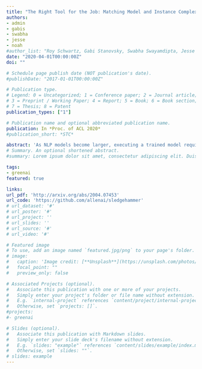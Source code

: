 ```yaml
---
title: "The Right Tool for the Job: Matching Model and Instance Complexities"
authors:
- admin
- gabis
- swabha
- jesse
- noah
#author_list: "Roy Schwartz, Gabi Stanovsky, Swabha Swayamdipta, Jesse Dodge and Noah A. Smith"
date: "2020-04-01T00:00:00Z"
doi: ""

# Schedule page publish date (NOT publication's date).
#publishDate: "2017-01-01T00:00:00Z"

# Publication type.
# Legend: 0 = Uncategorized; 1 = Conference paper; 2 = Journal article;
# 3 = Preprint / Working Paper; 4 = Report; 5 = Book; 6 = Book section;
# 7 = Thesis; 8 = Patent
publication_types: ["1"]

# Publication name and optional abbreviated publication name.
publication: In *Proc. of ACL 2020*
#publication_short: *STC*

abstract: 'As NLP models become larger, executing a trained model requires significant computational resources incurring monetary and environmental costs. To better respect a given inference budget, we propose a modification to contextual representation fine-tuning which, during inference, allows for an early (and fast) "exit" from neural network calculations for simple instances, and late (and accurate) exit for hard instances. To achieve this, we add classifiers to different layers of BERT and use their calibrated confidence scores to make early exit decisions. We test our proposed modification on five different datasets in two tasks: three text classification datasets and two natural language inference benchmarks. Our method presents a favorable speed/accuracy tradeoff in almost all cases, producing models which are up to five times faster than the state of the art, while preserving their accuracy. Our method also requires almost no additional training resources (in either time or parameters) compared to the baseline BERT model. Finally, our method alleviates the need for costly retraining of multiple models at different levels of efficiency; we allow users to control the inference speed/accuracy tradeoff using a single trained model, by setting a single variable at inference time. We publicly release our code.'
# Summary. An optional shortened abstract.
#summary: Lorem ipsum dolor sit amet, consectetur adipiscing elit. Duis posuere tellus ac convallis placerat. Proin tincidunt magna sed ex sollicitudin condimentum.

tags:
- greenai
featured: true

links:
url_pdf: 'http://arxiv.org/abs/2004.07453'
url_code: 'https://github.com/allenai/sledgehammer'
# url_dataset: '#'
# url_poster: '#'
# url_project: ''
# url_slides: ''
# url_source: '#'
# url_video: '#'

# Featured image
# To use, add an image named `featured.jpg/png` to your page's folder. 
# image:
#   caption: 'Image credit: [**Unsplash**](https://unsplash.com/photos/pLCdAaMFLTE)'
#   focal_point: ""
#   preview_only: false

# Associated Projects (optional).
#   Associate this publication with one or more of your projects.
#   Simply enter your project's folder or file name without extension.
#   E.g. `internal-project` references `content/project/internal-project/index.md`.
#   Otherwise, set `projects: []`.
#projects:
#- greenai

# Slides (optional).
#   Associate this publication with Markdown slides.
#   Simply enter your slide deck's filename without extension.
#   E.g. `slides: "example"` references `content/slides/example/index.md`.
#   Otherwise, set `slides: ""`.
# slides: example
---
```


<!-- #{{% alert note %}}
Click the *Cite* button above to demo the feature to enable visitors to import publication metadata into their reference management software.
{{% /alert %}} -->

<!-- {{% alert note %}} 
Click the *Slides* button above to demo Academic's Markdown slides feature.
{{% /alert %}}  -->

<!-- Supplementary notes can be added here, including [code and math](https://sourcethemes.com/academic/docs/writing-markdown-latex/). -->

